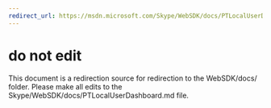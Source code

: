 ```yaml
---
redirect_url: https://msdn.microsoft.com/Skype/WebSDK/docs/PTLocalUserDashboard
---
```

# do not edit
This document is a redirection source for redirection to the WebSDK/docs/ folder. Please make all edits to the Skype/WebSDK/docs/PTLocalUserDashboard.md file.

